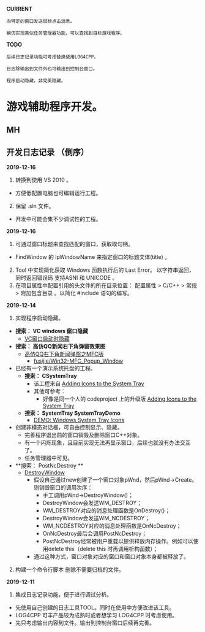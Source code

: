 **CURRENT**
```
向特定的窗口发送鼠标点击消息。

模仿实现类似任务管理器功能，可以查找到目标游戏程序。
```

**TODO**
```
后续日志记录功能可考虑替换使用LOG4CPP。

日志除输出到文件外也可输出到控制台窗口。

程序启动隐藏，非完美隐藏。
```

# 游戏辅助程序开发。

## MH 

## 开发日志记录 （倒序） 

**2019-12-16**
1. 转换到使用 VS 2010 。
- 方便低配置电脑也可编辑运行工程。
2. 保留 .sln 文件。
- 开发中可能会集不少调试性的工程。

**2019-12-16**
1. 可通过窗口标题来查找匹配的窗口，获取取句柄。
- FindWindow 的 lpWindowName 来指定窗口的标题文体(title) 。
2. Tool 中实现简化获取 Windows 函数执行后的 Last Error。 以字符串返回，同时返回错误码 支持ASNI 和 UNICODE 。
3. 在项目属性中配置引用的头文件的所在目录位置： 配置属性 > C/C++ > 常规 > 附加包含目录 。以简化 #include 语句的编写。

**2019-12-14**
1. 实现程序启动隐藏。
- **搜索： VC windows 窗口隐藏**
  + [VC窗口启动时隐藏](https://blog.csdn.net/jonathanlin2008/article/details/4237657)
- **搜索：  高仿QQ新闻右下角弹窗效果图**
  + [高仿QQ右下角新闻弹窗之MFC版](http://www.voidcn.com/article/p-tfhwakkh-ep.html)
    - [fusijie/Win32-MFC_Popup_Window](https://github.com/fusijie/Win32-MFC_Popup_Window)
- 已经有一个演示系统托盘的工程。
  + **搜索： CSystemTray**
    - 该工程来自 [Adding Icons to the System Tray](https://www.codeguru.com/cpp/com-tech/shell/icons/article.php/c1335/Adding-Icons-to-the-System-Tray.htm)
    - 其他可参考：
      + 好像是同一个人的 codeproject 上的升级版 [Adding Icons to the System Tray](https://www.codeproject.com/articles/74/adding-icons-to-the-system-tray)
  + **搜索： SystemTray SystemTrayDemo**
    - [DEMO: Windows System Tray Icons](https://community.microfocus.com/t5/Net-Express-Server-Express/DEMO-Windows-System-Tray-Icons/ta-p/1743059)
- 创建非模态对话框，可自由控制显示、隐藏。
  + 完善程序退出前的窗口销毁及删除窗口C++对象。
  + 有一个闪烁现象，且目前实现无法再显示窗口，后续也就没有办法交互了。
  + 任务管理器中可见。
- **搜索： PostNcDestroy **
  + [DestroyWindow](https://www.cnblogs.com/findumars/p/5870466.html)
    - 假设自己通过new创建了一个窗口对象pWnd，然后pWnd->Create。则销毁窗口的调用次序：
      + 手工调用pWnd->DestroyWindow()；
      + DestroyWindow会发送WM_DESTROY；
      + WM_DESTROY对应的消息处理函数是OnDestroy()；
      + DestroyWindow会发送WM_NCDESTROY；
      + WM_NCDESTROY对应的消息处理函数是OnNcDestroy；
      + OnNcDestroy最后会调用PostNcDestroy；
      + PostNcDestroy经常被用户重载以提供释放内存操作。例如可以使用delete this（delete this 时再调用析构函数）；
    - 通过这种方式，窗口对象对应的窗口和窗口对象本身都被释放了。
2. 构建一个命令行脚本 删除不需要归档的文件。
 
**2019-12-11**
1. 集成日志记录功能，便于进行调试分析。
- 先使用自己创建的日志工具TOOL。同时在使用中方便改进该工具。
- LOG4CPP 可丰产品较为成熟时或者想学习 LOG4CPP 时考虑使用。
- 先只考虑输出内容到文件。输出到控制台窗口后续再完善。



